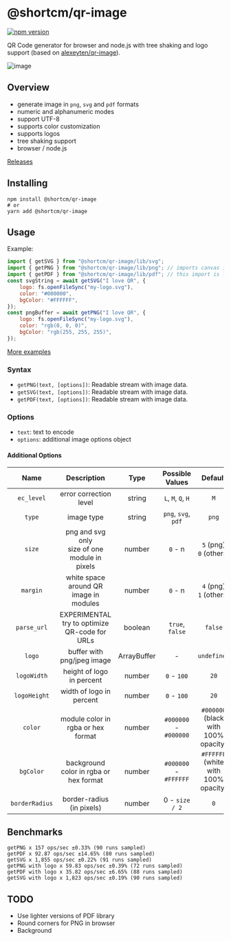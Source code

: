 # @shortcm/qr-image

[![npm version](https://badge.fury.io/js/%40shortcm%2Fqr-image.svg)](https://badge.fury.io/js/%40shortcm%2Fqr-image)

QR Code generator for browser and node.js with tree shaking and logo support (based on [alexeyten/qr-image](https://github.com/alexeyten/qr-image)).

![image](https://github.com/Short-io/qr-image/assets/75169/02b84738-56f2-44d8-8d11-f40e263302ed)

## Overview

-   generate image in `png`, `svg` and `pdf` formats
-   numeric and alphanumeric modes
-   support UTF-8
-   supports color customization
-   supports logos
-   tree shaking support
-   browser / node.js

[Releases](https://github.com/Short-io/qr-image/releases)

## Installing

```shell
npm install @shortcm/qr-image
# or
yarn add @shortcm/qr-image
```

## Usage

Example:

```javascript
import { getSVG } from "@shortcm/qr-image/lib/svg";
import { getPNG } from "@shortcm/qr-image/lib/png"; // imports canvas implementation in browser and sharp module in node.js
import { getPDF } from "@shortcm/qr-image/lib/pdf"; // this import is large, consider async import
const svgString = await getSVG("I love QR", {
    logo: fs.openFileSync("my-logo.svg"),
    color: "#000000",
    bgColor: "#FFFFFF",
});
const pngBuffer = await getPNG("I love QR", {
    logo: fs.openFileSync("my-logo.svg"),
    color: "rgb(0, 0, 0)",
    bgColor: "rgb(255, 255, 255)",
});
```

[More examples](./examples)

### Syntax

-   `getPNG(text, [options])`: Readable stream with image data.
-   `getSVG(text, [options])`: Readable stream with image data.
-   `getPDF(text, [options])`: Readable stream with image data.

### Options

-   `text`: text to encode
-   `options`: additional image options object

#### Additional Options

|      Name      |                    Description                     |    Type     |    Possible Values    |                 Default                  |
| :------------: | :------------------------------------------------: | :---------: | :-------------------: | :--------------------------------------: |
|   `ec_level`   |               error correction level               |   string    |  `L`, `M`, `Q`, `H`   |                   `M`                    |
|     `type`     |                     image type                     |   string    |  `png`, `svg`, `pdf`  |                  `png`                   |
|     `size`     | png and svg only<br />size of one module in pixels |   number    |        `0` - n        |       `5` (png)<br />`0` (others)        |
|    `margin`    |       white space around QR image in modules       |   number    |        `0` - n        |       `4` (png)<br />`1` (others)        |
|  `parse_url`   | EXPERIMENTAL<br />try to optimize QR-code for URLs |   boolean   |    `true`, `false`    |                 `false`                  |
|     `logo`     |             buffer with png/jpeg image             | ArrayBuffer |           -           |               `undefined`                |
|  `logoWidth`   |             height of logo in percent              |   number    |      `0` - `100`      |                   `20`                   |
|  `logoHeight`  |              width of logo in percent              |   number    |      `0` - `100`      |                   `20`                   |
|    `color`     |         module color in rgba or hex format         |   number    | `#000000` - `#000000` | `#000000`<br />(black with 100% opacity) |
|   `bgColor`    |       background color in rgba or hex format       |   number    | `#000000` - `#FFFFFF` | `#FFFFFF`<br />(white with 100% opacity) |
| `borderRadius` |             border-radius (in pixels)              |   number    |    0 - `size / 2`     |                   `0`                    |

## Benchmarks

```
getPNG x 157 ops/sec ±0.33% (90 runs sampled)
getPDF x 92.87 ops/sec ±14.65% (80 runs sampled)
getSVG x 1,855 ops/sec ±0.22% (91 runs sampled)
getPNG with logo x 59.83 ops/sec ±0.39% (72 runs sampled)
getPDF with logo x 35.82 ops/sec ±6.65% (88 runs sampled)
getSVG with logo x 1,823 ops/sec ±0.19% (90 runs sampled)
```

## TODO

-   Use lighter versions of PDF library
-   Round corners for PNG in browser
-   Background
